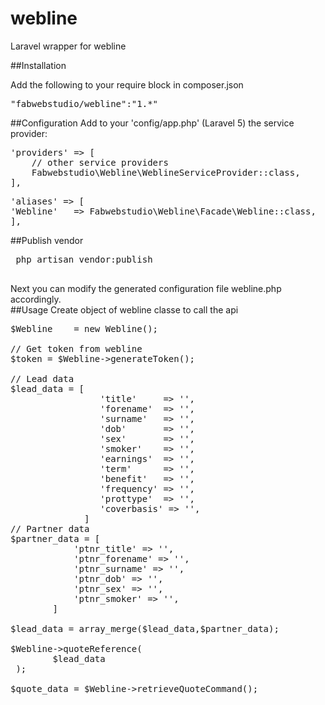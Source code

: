 # webline
Laravel wrapper for webline

##Installation

Add the following to your require block in composer.json

<pre>
"fabwebstudio/webline":"1.*"
</pre>

##Configuration
Add to your 'config/app.php' (Laravel 5) the service provider:

<pre>
'providers' => [
    // other service providers
    Fabwebstudio\Webline\WeblineServiceProvider::class,
],
</pre>

<pre>
'aliases' => [
'Webline'   => Fabwebstudio\Webline\Facade\Webline::class,
],
</pre>


##Publish vendor
<pre>
 php artisan vendor:publish
  </pre>

Next you can modify the generated configuration file webline.php accordingly.
<br/>
##Usage
Create object of webline classe to call the api

<pre>
$Webline    = new Webline();

// Get token from webline
$token = $Webline->generateToken();

// Lead data
$lead_data = [
                 'title'     => '',
                 'forename'  => '',
                 'surname'   => '',
                 'dob'       => '',
                 'sex'       => '',
                 'smoker'    => '',
                 'earnings'  => '',
                 'term'      => '',
                 'benefit'   => '',
                 'frequency' => '',
                 'prottype'  => '',
                 'coverbasis' => '',
              ]
// Partner data
$partner_data = [
            'ptnr_title' => '',
            'ptnr_forename' => '',
            'ptnr_surname' => '',
            'ptnr_dob' => '',
            'ptnr_sex' => '',
            'ptnr_smoker' => '',
        ]

$lead_data = array_merge($lead_data,$partner_data);

$Webline->quoteReference(
        $lead_data
 );

$quote_data = $Webline->retrieveQuoteCommand();

</pre>

